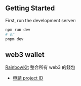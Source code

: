 ## Getting Started

First, run the development server:

```bash
npm run dev
# or
pnpm dev
```

## web3 wallet

[RainbowKit](https://rainbowkit.com/docs/installation) 整合所有 web3 的錢包

- [申請 project ID](https://cloud.reown.com/sign-in)